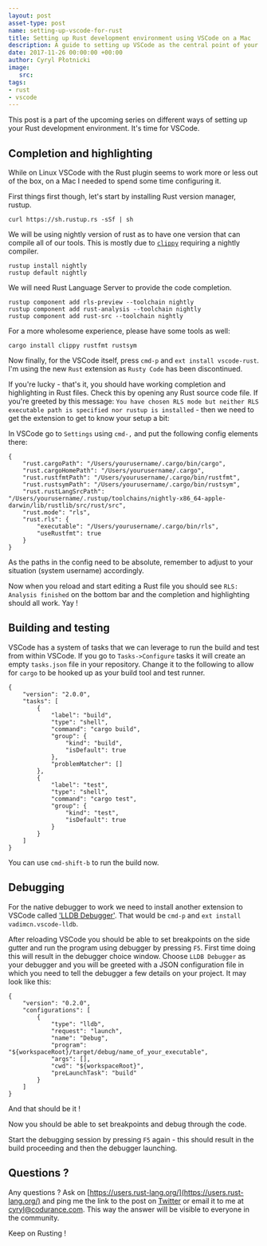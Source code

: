 ```yaml
---
layout: post
asset-type: post
name: setting-up-vscode-for-rust
title: Setting up Rust development environment using VSCode on a Mac
description: A guide to setting up VSCode as the central point of your Rust development experience
date: 2017-11-26 00:00:00 +00:00
author: Cyryl Płotnicki
image:
   src: 
tags:
- rust
- vscode
---
```


This post is a part of the upcoming series on different ways of setting up your Rust development environment. It's time for VSCode.

## Completion and highlighting

While on Linux VSCode with the Rust plugin seems to work more or less out of the box, on a Mac I needed to spend some time configuring it.

First things first though, let's start by installing Rust version manager, rustup.

```
curl https://sh.rustup.rs -sSf | sh
```

We will be using nightly version of rust as to have one version that can compile all of our tools. This is mostly due to [`clippy`](https://github.com/rust-lang-nursery/rust-clippy) requiring a nightly compiler.

```
rustup install nightly
rustup default nightly
```

We will need Rust Language Server to provide the code completion.

```
rustup component add rls-preview --toolchain nightly
rustup component add rust-analysis --toolchain nightly
rustup component add rust-src --toolchain nightly
```

For a more wholesome experience, please have some tools as well:

```
cargo install clippy rustfmt rustsym
```

Now finally, for the VSCode itself, press `cmd-p` and `ext install vscode-rust`. I'm using the new `Rust` extension as `Rusty Code` has been discontinued.

If you're lucky - that's it, you should have working completion and highlighting in Rust files. Check this by opening any Rust source code file. 
If you're greeted by this message: `You have chosen RLS mode but neither RLS executable path is specified nor rustup is installed` - then we need to get the extension to get to know your setup a bit:

In VSCode go to `Settings` using `cmd-,` and put the following config elements there:

```
{
    "rust.cargoPath": "/Users/yourusername/.cargo/bin/cargo",
    "rust.cargoHomePath": "/Users/yourusername/.cargo",
    "rust.rustfmtPath": "/Users/yourusername/.cargo/bin/rustfmt",
    "rust.rustsymPath": "/Users/yourusername/.cargo/bin/rustsym",
    "rust.rustLangSrcPath": "/Users/yourusername/.rustup/toolchains/nightly-x86_64-apple-darwin/lib/rustlib/src/rust/src",
    "rust.mode": "rls",
    "rust.rls": {
        "executable": "/Users/yourusername/.cargo/bin/rls",
        "useRustfmt": true
    }
}
```
As the paths in the config need to be absolute, remember to adjust to your situation (system username) accordingly.

Now when you reload and start editing a Rust file you should see `RLS: Analysis finished` on the bottom bar and the completion and highlighting should all work. Yay !

## Building and testing

VSCode has a system of tasks that we can leverage to run the build and test from within VSCode.
If you go to `Tasks->Configure` tasks it will create an empty `tasks.json` file in your repository.
Change it to the following to allow for `cargo` to be hooked up as your build tool and test runner.

```
{
    "version": "2.0.0",
    "tasks": [
        {
            "label": "build",
            "type": "shell",
            "command": "cargo build",
            "group": {
                "kind": "build",
                "isDefault": true
            },
            "problemMatcher": []
        },
        {
            "label": "test",
            "type": "shell",
            "command": "cargo test",
            "group": {
                "kind": "test",
                "isDefault": true
            }
        }
    ]
}
```

You can use `cmd-shift-b` to run the build now.

## Debugging

For the native debugger to work we need to install another extension to VSCode called ['LLDB Debugger'](https://github.com/vadimcn/vscode-lldb/blob/master/MANUAL.md). That would be `cmd-p` and `ext install vadimcn.vscode-lldb`.

After reloading VSCode you should be able to set breakpoints on the side gutter and run the program using debugger by pressing `F5`. First time doing this will result in the debugger choice window. Choose `LLDB Debugger` as your debugger and you will be greeted with a JSON configuration file in which you need to tell the debugger a few details on your project. It may look like this:

```
{
    "version": "0.2.0",
    "configurations": [
        {
            "type": "lldb",
            "request": "launch",
            "name": "Debug",
            "program": "${workspaceRoot}/target/debug/name_of_your_executable",
            "args": [],
            "cwd": "${workspaceRoot}",
            "preLaunchTask": "build"
        }
    ]
}
```

And that should be it !

Now you should be able to set breakpoints and debug through the code.

Start the debugging session by pressing `F5` again - this should result in the build proceeding and then the debugger launching.

## Questions ?

Any questions ? Ask on [https://users.rust-lang.org/](https://users.rust-lang.org/) and ping me the link to the post on [Twitter](https://twitter.com/cyplo) or email it to me at [cyryl@codurance.com](mailto:cyryl@codurance.com). This way the answer will be visible to everyone in the community.

Keep on Rusting !
